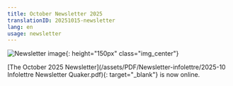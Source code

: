 ```yaml
---
title: October Newsletter 2025
translationID: 20251015-newsletter
lang: en
usage: newsletter
---
```

![Newsletter image](/assets/images/email-icon.avif){: height="150px" class="img_center"}

[The October 2025 Newsletter](/assets/PDF/Newsletter-infolettre/2025-10 Infolettre Newsletter Quaker.pdf){: target="_blank"} is now online.
